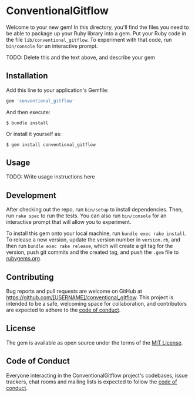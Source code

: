 # ConventionalGitflow

Welcome to your new gem! In this directory, you'll find the files you need to be able to package up your Ruby library into a gem. Put your Ruby code in the file `lib/conventional_gitflow`. To experiment with that code, run `bin/console` for an interactive prompt.

TODO: Delete this and the text above, and describe your gem

## Installation

Add this line to your application's Gemfile:

```ruby
gem 'conventional_gitflow'
```

And then execute:

    $ bundle install

Or install it yourself as:

    $ gem install conventional_gitflow

## Usage

TODO: Write usage instructions here

## Development

After checking out the repo, run `bin/setup` to install dependencies. Then, run `rake spec` to run the tests. You can also run `bin/console` for an interactive prompt that will allow you to experiment.

To install this gem onto your local machine, run `bundle exec rake install`. To release a new version, update the version number in `version.rb`, and then run `bundle exec rake release`, which will create a git tag for the version, push git commits and the created tag, and push the `.gem` file to [rubygems.org](https://rubygems.org).

## Contributing

Bug reports and pull requests are welcome on GitHub at https://github.com/[USERNAME]/conventional_gitflow. This project is intended to be a safe, welcoming space for collaboration, and contributors are expected to adhere to the [code of conduct](https://github.com/[USERNAME]/conventional_gitflow/blob/master/CODE_OF_CONDUCT.md).

## License

The gem is available as open source under the terms of the [MIT License](https://opensource.org/licenses/MIT).

## Code of Conduct

Everyone interacting in the ConventionalGitflow project's codebases, issue trackers, chat rooms and mailing lists is expected to follow the [code of conduct](https://github.com/[USERNAME]/conventional_gitflow/blob/master/CODE_OF_CONDUCT.md).
